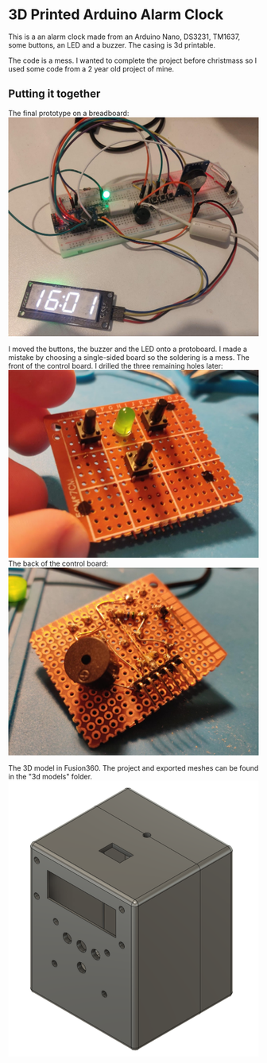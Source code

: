 # 3D Printed Arduino Alarm Clock
This is a an alarm clock made from an Arduino Nano, DS3231, TM1637, some buttons, an LED and a buzzer. The casing is 3d printable.

The code is a mess. I wanted to complete the project before christmass so I used some code from a 2 year old project of mine. 

## Putting it together
The final prototype on a breadboard:
![breadboard prototype](https://github.com/adamvotocek/3DprintedAlarmClock/blob/master/images/breadboardPrototype.jpg)

I moved the buttons, the buzzer and the LED onto a protoboard. I made a mistake by choosing a single-sided board so the soldering is a mess.
The front of the control board. I drilled the three remaining holes later:
![control board front](https://github.com/adamvotocek/3DprintedAlarmClock/blob/master/images/controlBoardFront.jpg)
The back of the control board:
![control board back](https://github.com/adamvotocek/3DprintedAlarmClock/blob/master/images/controlBoardBack.jpg)

The 3D model in Fusion360. The project and exported meshes can be found in the "3d models" folder.
![3d model](https://github.com/adamvotocek/3DprintedAlarmClock/blob/master/images/f360ProjectScreenshot.png)

